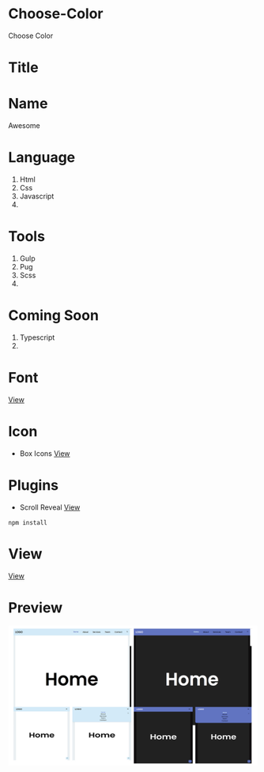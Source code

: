 # Choose-Color
Choose Color



# Title

# Name
Awesome 

# Language
1. Html
2. Css
3. Javascript
4. 

# Tools
1. Gulp
2. Pug
3. Scss
4.

# Coming Soon
1. Typescript
2.

# Font
[View]()

# Icon
* Box Icons
[View](https://boxicons.com/)

# Plugins
* Scroll Reveal
[View](https://scrollrevealjs.org/guide/hello-world.html)


```
npm install
``` 

# View
[View](https://learncodingeasy.github.io/How-to-Create-Responsive-Navigation-Bar-using-HTML-CSS-Javascript/dist/)


# Preview
![This is an image](https://raw.githubusercontent.com/LearnCodingEasy/Navbar-1/main/dist/images/Navbar-1920.jpg)


